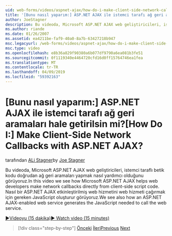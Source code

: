 ```yaml
---
uid: web-forms/videos/aspnet-ajax/how-do-i-make-client-side-network-callbacks-with-aspnet-ajax
title: '[Bunu nasıl yaparım:] ASP.NET AJAX ile istemci tarafı ağ geri aramaları hale getirilsin mi? | Microsoft Docs'
author: JoeStagner
description: Bu videoda, Microsoft ASP.NET AJAX web geliştiricileri, istemci taraflı betik kodu doğrudan ağ geri aramaları yapmak nasıl yardımcı olduğunu görüyoruz. Ayrıca bir ASP.NET nasıl görüyoruz...
ms.author: riande
ms.date: 01/26/2007
ms.assetid: ea4211be-faf9-40a0-8a7b-63427218b947
msc.legacyurl: /web-forms/videos/aspnet-ajax/how-do-i-make-client-side-network-callbacks-with-aspnet-ajax
msc.type: video
ms.openlocfilehash: e8b36a829f90380a6b077df9790a6ea081b3fe51
ms.sourcegitcommit: 0f1119340e4464720cfd16d0ff15764746ea1fea
ms.translationtype: MT
ms.contentlocale: tr-TR
ms.lasthandoff: 04/09/2019
ms.locfileid: "59392163"
---
```

# <a name="how-do-i-make-client-side-network-callbacks-with-aspnet-ajax"></a><span data-ttu-id="05669-105">[Bunu nasıl yaparım:] ASP.NET AJAX ile istemci tarafı ağ geri aramaları hale getirilsin mi?</span><span class="sxs-lookup"><span data-stu-id="05669-105">[How Do I:] Make Client-Side Network Callbacks with ASP.NET AJAX?</span></span>

<span data-ttu-id="05669-106">tarafından [ALi Stagner](https://github.com/JoeStagner)</span><span class="sxs-lookup"><span data-stu-id="05669-106">by [Joe Stagner](https://github.com/JoeStagner)</span></span>

<span data-ttu-id="05669-107">Bu videoda, Microsoft ASP.NET AJAX web geliştiricileri, istemci taraflı betik kodu doğrudan ağ geri aramaları yapmak nasıl yardımcı olduğunu görüyoruz.</span><span class="sxs-lookup"><span data-stu-id="05669-107">In this video we see how Microsoft ASP.NET AJAX helps web developers make network callbacks directly from client-side script code.</span></span> <span data-ttu-id="05669-108">Nasıl bir ASP.NET AJAX etkinleştirilmiş web hizmetini web hizmeti çağırmak için gereken JavaScript oluşturur görüyoruz.</span><span class="sxs-lookup"><span data-stu-id="05669-108">We see also how an ASP.NET AJAX-enabled web service generates the JavaScript needed to call the web service.</span></span>

[<span data-ttu-id="05669-109">&#9654;Videoyu (15 dakika)</span><span class="sxs-lookup"><span data-stu-id="05669-109">&#9654; Watch video (15 minutes)</span></span>](https://channel9.msdn.com/Blogs/ASP-NET-Site-Videos/how-do-i-make-client-side-network-callbacks-with-aspnet-ajax)

> [!div class="step-by-step"]
> <span data-ttu-id="05669-110">[Önceki](how-do-i-implement-dynamic-partial-page-updates-with-aspnet-ajax.md)
> [İleri](how-do-i-add-aspnet-ajax-features-to-an-existing-web-application.md)</span><span class="sxs-lookup"><span data-stu-id="05669-110">[Previous](how-do-i-implement-dynamic-partial-page-updates-with-aspnet-ajax.md)
[Next](how-do-i-add-aspnet-ajax-features-to-an-existing-web-application.md)</span></span>
